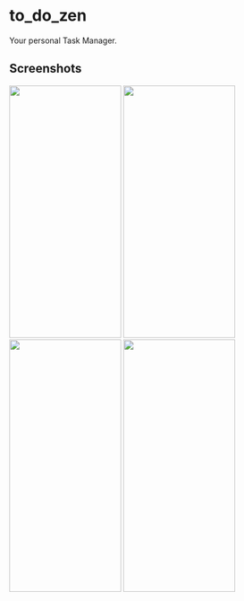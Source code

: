 # to_do_zen

Your personal Task Manager.

## Screenshots
<div>
  <span>
    <image src="./screenshots/login.png" width="200" height = "450"/>
    <image src="./screenshots/registration.png" width="200" height = "450"/>  
  </span>
  <span>
    <image src="./screenshots/drawer.png" width="200" height = "450"/>
    <image src="./screenshots/home.png" width="200" height = "450"/>
</span>
</div>
<div></div>


